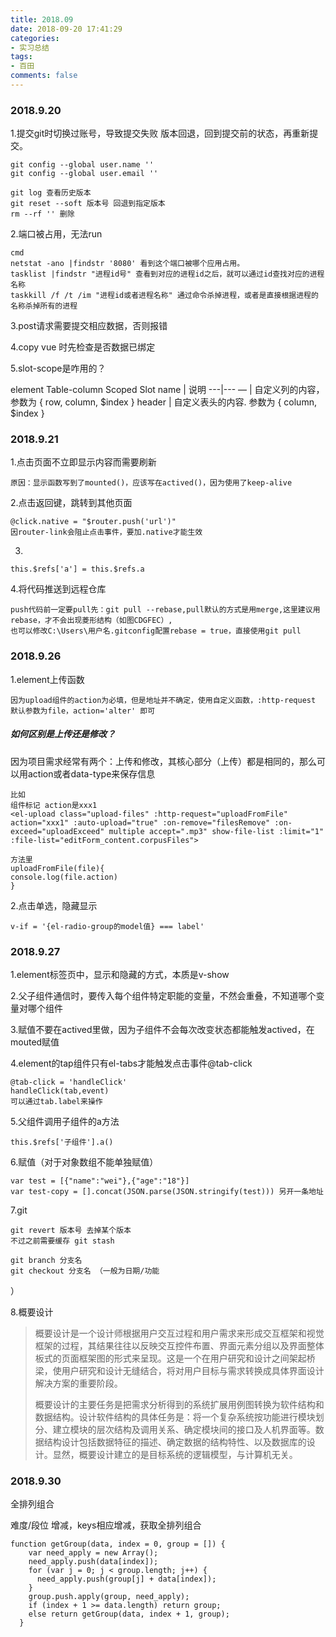 ```yaml
---
title: 2018.09
date: 2018-09-20 17:41:29
categories:
- 实习总结
tags:
- 百田
comments: false
---
```


### 2018.9.20

1.提交git时切换过账号，导致提交失败
版本回退，回到提交前的状态，再重新提交。


```
git config --global user.name ''
git config --global user.email ''

git log 查看历史版本
git reset --soft 版本号 回退到指定版本
rm --rf '' 删除
```

2.端口被占用，无法run

```
cmd
netstat -ano |findstr '8080' 看到这个端口被哪个应用占用。
tasklist |findstr "进程id号" 查看到对应的进程id之后，就可以通过id查找对应的进程名称
taskkill /f /t /im "进程id或者进程名称" 通过命令杀掉进程，或者是直接根据进程的名称杀掉所有的进程
```

3.post请求需要提交相应数据，否则报错

4.copy vue 时先检查是否数据已绑定

5.slot-scope是咋用的？

element Table-column Scoped Slot
name | 说明
---|---
— | 自定义列的内容，参数为 { row, column, $index }
header | 自定义表头的内容. 参数为 { column, $index }

### 2018.9.21

1.点击页面不立即显示内容而需要刷新

```
原因：显示函数写到了mounted()，应该写在actived()，因为使用了keep-alive
```

2.点击返回键，跳转到其他页面


```
@click.native = "$router.push('url')"
因router-link会阻止点击事件，要加.native才能生效
```

3.

```
this.$refs['a'] = this.$refs.a
```

4.将代码推送到远程仓库

```
push代码前一定要pull先：git pull --rebase,pull默认的方式是用merge,这里建议用rebase，才不会出现菱形结构（如图CDGFEC）,
也可以修改C:\Users\用户名.gitconfig配置rebase = true，直接使用git pull
```

### 2018.9.26

1.element上传函数

```
因为upload组件的action为必填，但是地址并不确定，使用自定义函数，:http-request 默认参数为file，action='alter' 即可
```

##### 如何区别是上传还是修改？
因为项目需求经常有两个：上传和修改，其核心部分（上传）都是相同的，那么可以用action或者data-type来保存信息


```
比如
组件标记 action是xxx1   
<el-upload class="upload-files" :http-request="uploadFromFile" action="xxx1" :auto-upload="true" :on-remove="filesRemove" :on-exceed="uploadExceed" multiple accept=".mp3" show-file-list :limit="1" :file-list="editForm_content.corpusFiles">

方法里
uploadFromFile(file){
console.log(file.action)
}
```

2.点击单选，隐藏显示

```
v-if = '{el-radio-group的model值} === label'
```
### 2018.9.27

1.element标签页中，显示和隐藏的方式，本质是v-show

2.父子组件通信时，要传入每个组件特定职能的变量，不然会重叠，不知道哪个变量对哪个组件

3.赋值不要在actived里做，因为子组件不会每次改变状态都能触发actived，在mouted赋值

4.element的tap组件只有el-tabs才能触发点击事件@tab-click

```
@tab-click = 'handleClick'
handleClick(tab,event)
可以通过tab.label来操作
```

5.父组件调用子组件的a方法

```
this.$refs['子组件'].a()
```

6.赋值（对于对象数组不能单独赋值）

```
var test = [{"name":"wei"},{"age":"18"}]
var test-copy = [].concat(JSON.parse(JSON.stringify(test))) 另开一条地址
```



7.git

```
git revert 版本号 去掉某个版本
不过之前需要缓存 git stash

git branch 分支名
git checkout 分支名 （一般为日期/功能
```
）

8.概要设计
> 概要设计是一个设计师根据用户交互过程和用户需求来形成交互框架和视觉框架的过程，其结果往往以反映交互控件布置、界面元素分组以及界面整体板式的页面框架图的形式来呈现。这是一个在用户研究和设计之间架起桥梁，使用户研究和设计无缝结合，将对用户目标与需求转换成具体界面设计解决方案的重要阶段。
>
> 概要设计的主要任务是把需求分析得到的系统扩展用例图转换为软件结构和数据结构。设计软件结构的具体任务是：将一个复杂系统按功能进行模块划分、建立模块的层次结构及调用关系、确定模块间的接口及人机界面等。数据结构设计包括数据特征的描述、确定数据的结构特性、以及数据库的设计。显然，概要设计建立的是目标系统的逻辑模型，与计算机无关。

### 2018.9.30

全排列组合

难度/段位 增减，keys相应增减，获取全排列组合


```
function getGroup(data, index = 0, group = []) {
    var need_apply = new Array();
    need_apply.push(data[index]);
    for (var j = 0; j < group.length; j++) {
      need_apply.push(group[j] + data[index]);
    }
    group.push.apply(group, need_apply);
    if (index + 1 >= data.length) return group;
    else return getGroup(data, index + 1, group);
  }
```





